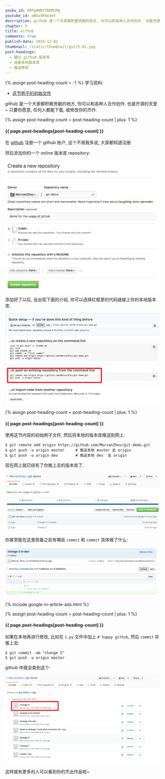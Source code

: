 ```yaml
---
youku_id: XMTg0NDY5NDMzMg
youtube_id: oWUvXRheaeY
description: github 是一个大家都积极贡献的地方, 你可以和各种人合作创作. 也是开源的天堂~ 只要你愿意, 任何人都能下载, 或修改你的杰作.
chapter: 5
title: Github
comments: true
publish-date: 2016-12-02
thumbnail: /static/thumbnail/git/5-01.jpg
post-headings:
  - 建立 github 版本库
  - 连接本地版本库
  - 推送修改
---
```

{% assign post-heading-count = -1 %}
学习资料:
  * [这节例子的初始文件](/static/results/git/initial-files/for_gitTUT_5-1.zip)
  


github 是一个大家都积极贡献的地方, 你可以和各种人合作创作. 也是开源的天堂~
只要你愿意, 任何人都能下载, 或修改你的杰作.

{% assign post-heading-count = post-heading-count | plus: 1 %}
<h4 class="tut-h4-pad" id="{{ page.post-headings[post-heading-count] }}">{{ page.post-headings[post-heading-count] }}</h4>

在 [github](https://github.com/) 注册一个 github 账户, 这个不用我多说, 大家都知道注册.

然后添加你的一个 online 版本库 repository:
 
<img class="course-image" src="/static/results/git/5-1-1.png" alt="{{ page.title }}{% increment image-count %}">

添加好了以后, 会出现下面的介绍, 你可以选择红框里的代码链接上你的本地版本库.

<img class="course-image" src="/static/results/git/5-1-2.png" alt="{{ page.title }}{% increment image-count %}">

{% assign post-heading-count = post-heading-count | plus: 1 %}
<h4 class="tut-h4-pad" id="{{ page.post-headings[post-heading-count] }}">{{ page.post-headings[post-heading-count] }}</h4>

使用这节内容的初始例子文件, 然后将本地的版本库推送到网上:

```shell
$ git remote add origin https://github.com/MorvanZhou/git-demo.git
$ git push -u origin master     # 推送本地 master 去 origin
$ git push -u origin dev        # 推送本地 dev  去 origin
```

现在网上就已经有了你推上去的版本库了.

<img class="course-image" src="/static/results/git/5-1-3.png" alt="{{ page.title }}{% increment image-count %}">

你甚至能在这里观看之前有哪些 `commit` 和 `commit` 具体做了什么:

<img class="course-image" src="/static/results/git/5-1-4.png" alt="{{ page.title }}{% increment image-count %}">


{% include google-in-article-ads.html %}

{% assign post-heading-count = post-heading-count | plus: 1 %}
<h4 class="tut-h4-pad" id="{{ page.post-headings[post-heading-count] }}">{{ page.post-headings[post-heading-count] }}</h4>

如果在本地再进行修改, 比如在 `1.py` 文件中加上 `# happy github`,
然后 `commit` 并推上去:

```shell
$ git commit -am "change 5"
$ git push -u origin master
```

github 中就会查到这个:

<img class="course-image" src="/static/results/git/5-1-5.png" alt="{{ page.title }}{% increment image-count %}">

这样就有更多的人可以看到你的杰出作品啦~